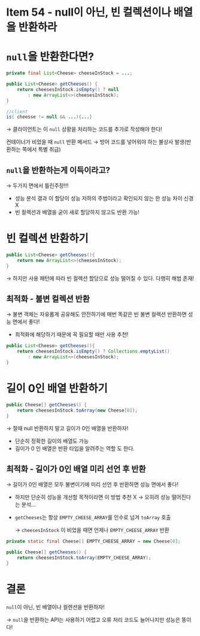 # Item 54 - null이 아닌, 빈 컬렉션이나 배열을 반환하라

# `null`을 반환한다면?

```java
private final List<Cheese> cheeseInStock = ...;

public List<Cheese> getCheeses() {
	return cheesesInStock.isEmpty() ? null
		: new ArrayList<>(cheesesInStock);
}

//client
is( cheesse != null && ...){...}
```

→ 클라이언트는 이 `null` 상황을 처리하는 코드를 추가로 작성해야 한다!

컨테이너가 비었을 때 `null` 반환 메서드 → 방어 코드를 넣어워야 하는 불상사 발생(반환하는 쪽에서 특별 취급)

## `null`을 반환하는게 이득이라고?

→ 두가지 면에서 틀린주장!!!

- 성능 분석 결과 이 할당이 성능 저하의 주범이라고 확인되지 않는 한 성능 차이 신경X
- 빈 컬렉션과 배열을 굳이 새로 할당하지 않고도 반환 가능!

# 빈 컬렉션 반환하기

```java
public List<Cheese> getCheeses(){
	return new ArrayList<>(cheesesInStock);
}
```

→ 하지만 사용 패턴에 따라 빈 컬렉션 할당으로 성능 떨어질 수 있다. 다행히 해법 존재!

## 최적화 - 불변 컬렉션 반환

→ 불변 객체는 자유롭게 공유해도 안전하기에 매번 똑같은 빈 불변 컬렉션 반환하면 성능 면에서 좋다!

- 최적화에 해당하기 때문에 꼭 필요할 때만 사용 추천!

```java
public List<Cheese> getCheeses(){
	return cheesesInStock.isEmpty() ? Collections.emptyList()
		: new ArrayList<>(cheesesInStock);
}
```

# 길이 0인 배열 반환하기

```java
public Cheese[] getCheeses() {
	return cheesesInStock.toArray(new Cheese[0]);
}
```

→ 절때 null 반환하지 말고 길이가 0인 배열을 반환하자!

- 단순히 정확한 길이의 배열도 가능
- 길이가 0 인 배열은 반환 타입을 알려주는 역할 도 한다.

## 최적화 - 길이가 0인 배열 미리 선언 후 반환

→ 길이가 0인 배열은 모두 불변이기에 미리 선언 후 반환하면 성능 면에서 좋다!

- 하지만 단순히 성능을 개선할 목적이라면 이 방법 추천 X → 오히려 성능 떨어진다는 분석...
- `getCheeses`는 항상 `EMPTY_CHEESE_ARRAY`를 인수로 넘겨 `toArray` 호출

    → `cheesesInStock` 이 비었을 때면 언제나 `EMPTY_CHEESE_ARRAY` 반환

```java
private static final Cheese[] EMPTY_CHEESE_ARRAY = new Cheese[0];

public Cheese[] getCheeses() {
	return cheesesInStock.toArray(EMPTY_CHEESE_ARRAY);
}
```

# 결론

`null`이 아닌, 빈 배열이나 컬렌션을 반환하자!

→ `null`을 반환하는 API는 사용하기 어렵고 오류 처리 코드도 늘어나지만 성능은 똥이다!